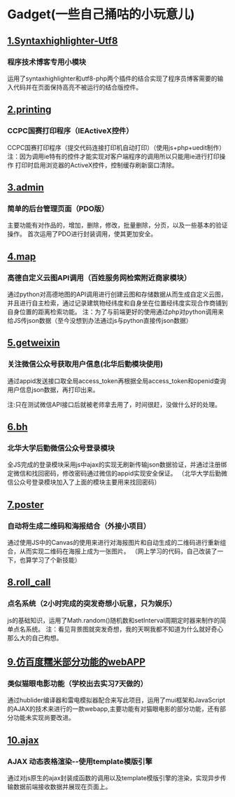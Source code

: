 # Gadget(一些自己捅咕的小玩意儿)

## [1.Syntaxhighlighter-Utf8](Syntaxhighlighter-Utf8)

### 程序技术博客专用小模块

运用了syntaxhighlighter和utf8-php两个插件的结合实现了程序员博客需要的输入代码并在页面保持高亮不被运行的结合版控件。

## [2.printing](printing)

### CCPC国赛打印程序（IEActiveX控件）

CCPC国赛打印程序（提交代码连接打印机自动打印）（使用js+php+uedit制作）注：因为调用ie特有的控件才能实现对客户端程序的调用所以只能用ie进行打印操作 打印时启用浏览器的ActiveX控件，控制缓存刷新窗口清除。

## [3.admin](admin)

### 简单的后台管理页面（PDO版）

主要功能有对作品的，增加，删除，修改，批量删除，分页，以及一些基本的验证操作。
首次运用了PDO进行封装调用，使其更加安全。

## [4.map](map)

### 高德自定义云图API调用（百姓服务网检索附近商家模块）

通过python对高德地图的API调用进行创建云图和存储数据从而生成自定义云图，并且进行自主检索，通过记录建筑物经纬度和自身坐在位置经纬度实现合作商铺到自身位置的距离检索功能。
注：为了与前端更好的使用通过php对python调用来给JS传json数据（至今没想到办法通过js与python直接传json数据）

## [5.getweixin](getweixin)

### 关注微信公众号获取用户信息(北华后勤模块使用)

通过appid发送接口取全局access_token再根据全局access_token和openid查询用户信息json数据，再打印出来。

注:只在测试微信API接口后就被老师拿去用了，时间很赶，没做什么好的处理。

## [6.bh](bh)

### 北华大学后勤微信公众号登录模块

全JS完成的登录模块采用js中ajax的实现无刷新传输json数据验证，并通过注册绑定微信和找回密码，修改密码通过微信的appid实现安全保证。
（北华大学后勤微信公众号登录模块加入了上面的模块主要用来找回密码）

## [7.poster](poster)

### 自动将生成二维码和海报结合（外接小项目）

通过使用JS中的Canvas的使用来进行对海报图片和自动生成的二维码进行重新组合，从而实现二维码在海报上成为一张图片。
（网上学习的代码，自己改装了一下，也算学习了个新技能）

## [8.roll_call](roll_call)

### 点名系统（2小时完成的突发奇想小玩意，只为娱乐）

js的基础知识，运用了Math.random()随机数和setInterval周期定时器来制作的简单点名系统。
注：看见背景图就突发奇想，我的天啊我都不知道为什么就好奇心那么大的自己构想。

## [9.仿百度糯米部分功能的webAPP](仿百度糯米部分功能的webAPP)

### 类似猫眼电影功能（学校出去实习7天做的）

通过hublider编译器和雷电模拟器配合来写此项目，运用了mui框架和JavaScript的AJAX的技术来进行的一款webapp,主要功能有对猫眼电影的部分功能，还有部分功能未实现尚要改进。

## [10.ajax](ajax)

### AJAX 动态表格渲染--使用template模版引擎

通过对js原生的ajax封装成函数的调用以及template模版引擎的渲染，实现异步传输数据前端接收数据并展现在页面上。

